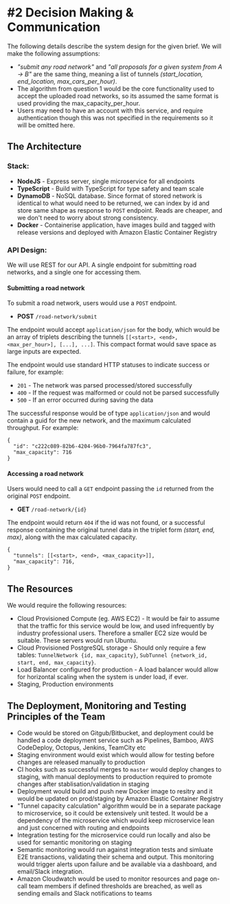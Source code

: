 # #2 Decision Making & Communication

The following details describe the system design for the given brief. We will make the following assumptions:

- _"submit any road network"_ and _"all proposals for a given system from A -> B"_ are the same thing, meaning a list of tunnels _(start_location, end_location, max_cars_per_hour)_.
- The algorithm from question 1 would be the core functionality used to accept the uploaded road networks, so its assumed the same format is used providing the max_capacity_per_hour.
- Users may need to have an account with this service, and require authentication though this was not specified in the requirements so it will be omitted here.

## The Architecture

### **Stack:**

- **NodeJS** - Express server, single microservice for all endpoints
- **TypeScript** - Build with TypeScript for type safety and team scale
- **DynamoDB** - NoSQL database. Since format of stored network is identical to what would need to be returned, we can index by id and store same shape as response to `POST` endpoint. Reads are cheaper, and we don't need to worry about strong consistency.
- **Docker** - Containerise application, have images build and tagged with release versions and deployed with Amazon Elastic Container Registry

### **API Design:**

We will use REST for our API. A single endpoint for submitting road networks, and a single one for accessing them.

#### **Submitting a road network**

To submit a road network, users would use a `POST` endpoint.

- **POST** `/road-network/submit`

The endpoint would accept `application/json` for the body, which would be an array of triplets describing the tunnels `[[<start>, <end>, <max_per_hour>], [...], ...]`. This compact format would save space as large inputs are expected.

The endpoint would use standard HTTP statuses to indicate success or failure, for example:

- `201` - The network was parsed processed/stored successfully
- `400` - If the request was malformed or could not be parsed successfully
- `500` - If an error occurred during saving the data

The successful response would be of type `application/json` and would contain a guid for the new network, and the maximum calculated throughput. For example:

```
{
  "id": "c222c089-82b6-4204-96b0-7964fa787fc3",
  "max_capacity": 716
}
```

#### **Accessing a road network**

Users would need to call a `GET` endpoint passing the `id` returned from the original `POST` endpoint.

- **GET** `/road-network/{id}`

The endpoint would return `404` if the id was not found, or a successful response containing the original tunnel data in the triplet form _(start, end, max)_, along with the max calculated capacity.

```
{
  "tunnels": [[<start>, <end>, <max_capacity>]],
  "max_capacity": 716,
}
```

## The Resources

We would require the following resources:

- Cloud Provisioned Compute (eg. AWS EC2) - It would be fair to assume that the traffic for this service would be low, and used infrequently by industry professional users. Therefore a smaller EC2 size would be suitable. These servers would run Ubuntu.
- Cloud Provisioned PostgreSQL storage - Should only require a few tables: `TunnelNetwork {id, max_capacity}`, `SubTunnel {network_id, start, end, max_capacity}`.
- Load Balancer configured for production - A load balancer would allow for horizontal scaling when the system is under load, if ever.
- Staging, Production environments

## The Deployment, Monitoring and Testing Principles of the Team

- Code would be stored on Gitgub/Bitbucket, and deployment could be handled a code deployment service such as Pipelines, Bamboo, AWS CodeDeploy, Octopus, Jenkins, TeamCity etc
- Staging environment would exist which would allow for testing before changes are released manually to production
- CI hooks such as successful merges to `master` would deploy changes to staging, with manual deployments to production required to promote changes after stablisation/validation in staging
- Deployment would build and push new Docker image to resitry and it would be updated on prod/staging by Amazon Elastic Container Registry
- "Tunnel capacity calculation" algorithm would be in a separate package to microservice, so it could be extensively unit tested. It would be a dependency of the microservice which would keep microservice lean and just concerned with routing and endpoints
- Integration testing for the microservice could run locally and also be used for semantic monitoring on staging
- Semantic monitoring would run against integration tests and simluate E2E transactions, validating their schema and output. This monitoring would trigger alerts upon failure and be available via a dashboard, and email/Slack integration.
- Amazon Cloudwatch would be used to monitor resources and page on-call team members if defined thresholds are breached, as well as sending emails and Slack notifications to teams

